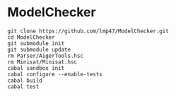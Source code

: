 # ModelChecker

    git clone https://github.com/lmp47/ModelChecker.git
    cd ModelChecker
    git submodule init
    git submodule update
    rm Parser/AigerTools.hsc
    rm Minisat/Minisat.hsc
    cabal sandbox init
    cabal configure --enable-tests
    cabal build
    cabal test
